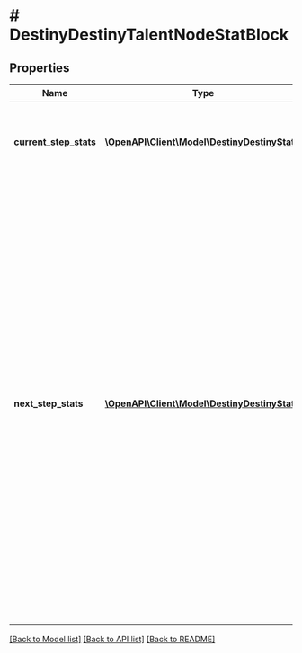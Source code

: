 # # DestinyDestinyTalentNodeStatBlock

## Properties

Name | Type | Description | Notes
------------ | ------------- | ------------- | -------------
**current_step_stats** | [**\OpenAPI\Client\Model\DestinyDestinyStat[]**](DestinyDestinyStat.md) | The stat benefits conferred when this talent node is activated for the current Step that is active on the node. | [optional]
**next_step_stats** | [**\OpenAPI\Client\Model\DestinyDestinyStat[]**](DestinyDestinyStat.md) | This is a holdover from the old days of Destiny 1, when a node could be activated multiple times, conferring multiple steps worth of benefits: you would use this property to show what activating the \&quot;next\&quot; step on the node would provide vs. what the current step is providing. While Nodes are currently not being used this way, the underlying system for this functionality still exists. I hesitate to remove this property while the ability for designers to make such a talent grid still exists. Whether you want to show it is up to you. | [optional]

[[Back to Model list]](../../README.md#models) [[Back to API list]](../../README.md#endpoints) [[Back to README]](../../README.md)
